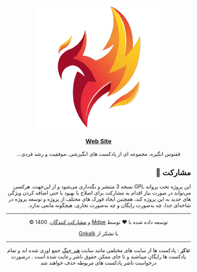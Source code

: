 <div align="center" dir="rtl">

![logo](logo.png)

### [Web Site](https://phonix-angize.pages.dev/)

ققنوس انگیزه، مجموعه ای از پادکست های انگیزشی ،موفقیت و رشد فردی...

</div>
<div dir="rtl">

## مشارکت 🤝

این پروژه تحت پروانه GPL نسخه 3 منتشر و نگه‌داری می‌شود و از این‌جهت، هرکسی می‌تواند در صورت نیاز اقدام به مشارکت برای اصلاح یا بهبود یا حتی اضافه کردن ویژگی های جدید به این پروژه کند، همچنین ایجاد فورک های مختلف از پروژه و توسعه پروژه در شاخه‌ای جدا، چه به‌صورت رایگان و چه به‌صورت تجاری، هیچگونه مانعی ندارد.

</div>
<div align="center" dir="rtl">

---

توسعه داده شده با ❤️ توسط  [Mdpe](https://github.com/mdpe-ir) و [مشارکت کنندگان](https://github.com/mdpe-ir/angizeshi/graphs/contributors). 1400 © 
  
با تشکر از [Gnkalk](https://github.com/Gnkalk)

  
----- 
  
 

**تذکر** : پادکست ها از سایت های مختلفی مانند سایت  [هنر جنگ](https://honarejang.com/) جمع اوری شده اند و تمام پادکست ها رایگان میباشند و تا جای ممکن حقوق ناشر رعایت شده است . درصورت درخواست ناشر پادکست های مربوطه حذف خواهند شد
  
